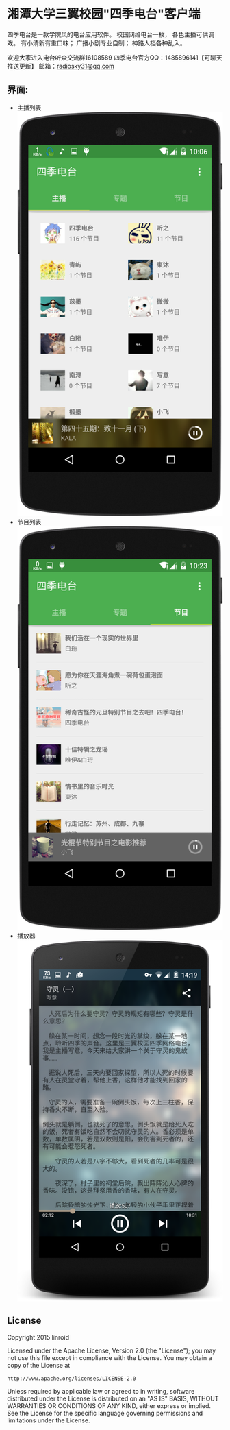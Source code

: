 # 湘潭大学三翼校园"四季电台"客户端

四季电台是一款学院风的电台应用软件。
校园网络电台一枚，
各色主播可供调戏。
有小清新有重口味；
广播小剧专业自制；
神路人档各种乱入。

欢迎大家进入电台听众交流群16108589
四季电台官方QQ：1485896141【可聊天 推送更新】
邮箱：radiosky31@qq.com

## 界面:
- 主播列表
    ![主播列表](./screenshots/device-2015-01-17-100644.png)
- 节目列表
	![节目列表](./screenshots/device-2015-01-17-102328.png)
- 播放器
    ![播放器](./screenshots/device-2015-02-07-141957.png)

## License
Copyright 2015 linroid

Licensed under the Apache License, Version 2.0 (the "License");
you may not use this file except in compliance with the License.
You may obtain a copy of the License at

    http://www.apache.org/licenses/LICENSE-2.0

Unless required by applicable law or agreed to in writing, software
distributed under the License is distributed on an "AS IS" BASIS,
WITHOUT WARRANTIES OR CONDITIONS OF ANY KIND, either express or implied.
See the License for the specific language governing permissions and
limitations under the License.